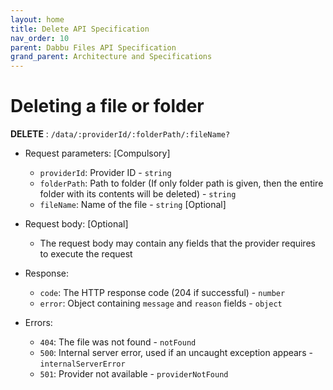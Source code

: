 ```yaml
---
layout: home
title: Delete API Specification
nav_order: 10
parent: Dabbu Files API Specification
grand_parent: Architecture and Specifications
---
```


# Deleting a file or folder

**DELETE** : `/data/:providerId/:folderPath/:fileName?`

- Request parameters: [Compulsory]

  - `providerId`: Provider ID - `string`
  - `folderPath`: Path to folder (If only folder path is given, then the entire folder with its contents will be deleted) - `string`
  - `fileName`: Name of the file - `string` [Optional]

- Request body: [Optional]

  - The request body may contain any fields that the provider requires to execute the request

- Response:

  - `code`: The HTTP response code (204 if successful) - `number`
  - `error`: Object containing `message` and `reason` fields - `object`

- Errors:
  - `404`: The file was not found - `notFound`
  - `500`: Internal server error, used if an uncaught exception appears - `internalServerError`
  - `501`: Provider not available - `providerNotFound`
